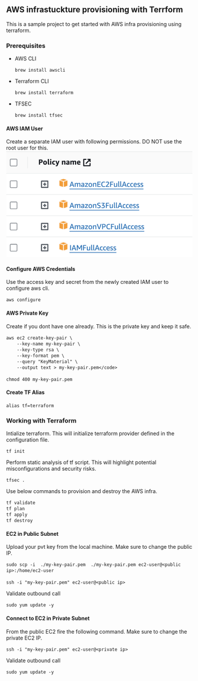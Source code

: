 ## AWS infrastuckture provisioning with Terrform

This is a sample project to get started with AWS infra provisioning using terraform.

### Prerequisites
- AWS CLI
  ```
  brew install awscli
  ```
- Terraform CLI
  ```
  brew install terraform
  ```
- TFSEC
    ```
    brew install tfsec
    ```

#### AWS IAM User
Create a separate IAM user with following permissions. DO NOT use the root user for this. 
![alt text](image.png)
#### Configure AWS Credentials
Use the access key and secret from the newly created IAM user to configure aws cli.
```
aws configure
```

#### AWS Private Key

Create if you dont have one already. This is the private key and keep it safe.

```
aws ec2 create-key-pair \
    --key-name my-key-pair \
    --key-type rsa \
    --key-format pem \
    --query "KeyMaterial" \
    --output text > my-key-pair.pem</code>

chmod 400 my-key-pair.pem
```

#### Create TF Alias

```
alias tf=terraform
```

### Working with Terraform

Intialize terraform. This will initialize terraform provider defined in the configuration file.

```
tf init
```
Perform static analysis of tf script. This will highlight potential misconfigurations and security risks. 
```
tfsec .
```

Use below commands to provision and destroy the AWS infra. 

```
tf validate
tf plan
tf apply
tf destroy
```

#### EC2 in Public Subnet

Upload your pvt key from the local machine. Make sure to change the public IP.

```
sudo scp -i  ./my-key-pair.pem  ./my-key-pair.pem ec2-user@<public ip>:/home/ec2-user

ssh -i "my-key-pair.pem" ec2-user@<public ip>
```

Validate outbound call

```
sudo yum update -y
```

#### Connect to EC2 in Private Subnet

From the public EC2 fire the following command. Make sure to change the private EC2 IP.

```
ssh -i "my-key-pair.pem" ec2-user@<private ip>
```

Validate outbound call

```
sudo yum update -y
```
